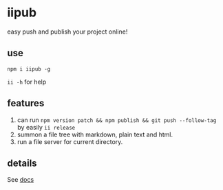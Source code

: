 # iipub
easy push and publish your project online!
## use
`npm i iipub -g`

`ii -h` for help

## features
1. can run `npm version patch && npm publish && git push --follow-tag` by easily `ii release`
2. summon a file tree with markdown, plain text and html.
3. run a file server for current directory.

## details
See [docs](./docs/readme.md)
